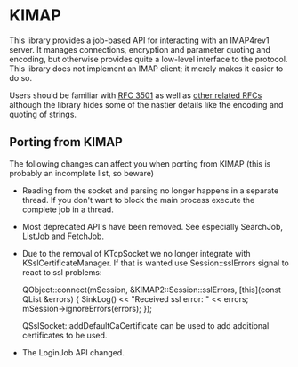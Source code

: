 # KIMAP #

This library provides a job-based API for interacting with an IMAP4rev1 server.
It manages connections, encryption and parameter quoting and encoding, but
otherwise provides quite a low-level interface to the protocol.  This library
does not implement an IMAP client; it merely makes it easier to do so.

Users should be familiar with [RFC 3501](http://www.apps.ietf.org/rfc/rfc3501.html "IMAP 4rev1")
as well as [other related RFCs](http://www.iana.org/assignments/imap4-capabilities)
although the library hides some of the nastier details like the encoding and quoting of
strings.

## Porting from KIMAP ##
The following changes can affect you when porting from KIMAP (this is probably an incomplete list, so beware)
* Reading from the socket and parsing no longer happens in a separate thread. If you don't want to block the main process execute the complete job in a thread. 
* Most deprecated API's have been removed. See especially SearchJob, ListJob and FetchJob.
* Due to the removal of KTcpSocket we no longer integrate with KSslCertificateManager. If that is wanted use Session::sslErrors signal to react to ssl problems:

    QObject::connect(mSession, &KIMAP2::Session::sslErrors, [this](const QList<QSslError> &errors) {
        SinkLog() << "Received ssl error: " << errors;
        mSession->ignoreErrors(errors);
    });

    QSslSocket::addDefaultCaCertificate can be used to add additional certificates to be used.

* The LoginJob API changed.
